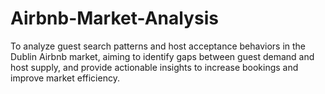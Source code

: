 # Airbnb-Market-Analysis
To analyze guest search patterns and host acceptance behaviors in the Dublin Airbnb market, aiming to identify gaps between guest demand and host supply, and provide actionable insights to increase bookings and improve market efficiency.
